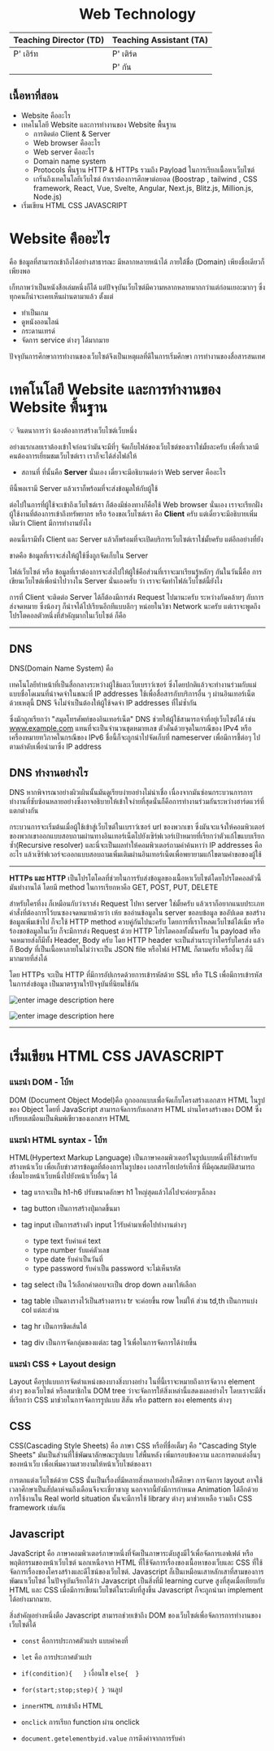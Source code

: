 <div align="center">
<h1>Web Technology</h1>
</div>

<div align="center">

|Teaching Director (TD) | Teaching Assistant (TA) |
|-------|------|
| P' เอิร์ท | P' เติร์ด |
| |  P' กัน |

</div>

## เนื้อหาที่สอน

- Website คืออะไร
- เทคโนโลยี Website และการทำงานของ Website พื้นฐาน
    - การติดต่อ Client & Server
    - Web browser คืออะไร
    - Web server คืออะไร
    - Domain name system
    - Protocols พื้นฐาน HTTP & HTTPs รวมถึง Payload ในการเรียกเนื้อหาเว็บไซต์
    - เกริ่นถึงเทคโนโลยีเว็บไซต์ ถ้าเราต้องการศึกษาต่อยอด (Boostrap ,  tailwind , CSS framework, React, Vue, Svelte, Angular, Next.js, Blitz.js, Million.js, Node.js)
- เริ่มเขียน HTML CSS JAVASCRIPT




# Website คืออะไร
คือ ข้อมูลที่สามารถเข้าถึงได้อย่างสาธารณะ มีหลากหลายหน้าได้ ภายใต้ชื่อ (Domain) เพียงชื่อเดียวก็เพียงพอ

เก็ทภาพว่าเป็นหนังสือเล่มหนึ่งก็ได้ แต่ปัจจุบันเว็บไซต์มีความหลากหลายมากกว่าแต่ก่อนเยอะมากๆ ซึ่งทุกคนก็น่าจะเคยเห็นผ่านตามาแล้ว ตั้งแต่

- ทำเป็นเกม
- ดูหนังออนไลน์
- กระดานเทรด์
- จัดการ service ต่างๆ ได้มากมาย

ปัจจุบันการศึกษาการทำงานของเว็บไซต์จึงเป็นเหตุผลที่ดีในการเริ่มศึกษา การทำงานของสื่อสารสนเทศ


# เทคโนโลยี Website และการทำงานของ Website พื้นฐาน

<aside>
💡 จินตนาการว่า น้องต้องการสร้างเว็บไซต์เว็บหนึ่ง

</aside>

อย่างแรกเลยเราต้องเข้าใจก่อนว่ามันจะมีที่ๆ จัดเก็บไฟล์ของเว็บไซต์ของเราใช่มั้ยละครับ เพื่อที่เวลามีคนต้องการเยี่ยมชมเว็บไซต์เรา เราก็จะได้ส่งไฟล์ให้

- สถานที่ ที่นั้นคือ **Server** นั่นเอง เดี๋ยวจะมีอธิบานต่อว่า Web server คืออะไร

ทีนี้พอเรามี Server แล้วเราก็พร้อมที่จะส่งข้อมูลให้กับผู้ใช้

ต่อไปในการที่ผู้ใช้จะเข้าถึงเว็บไซต์เรา ก็ต้องมีช่องทางก็คือใช้ Web browser นั่นเอง เราจะเรียกฝั่งผู้ใช้งานที่ต้องการเข้าถึงทรัพยากร หรือ ร้องขอเว็บไซต์เรา คือ **Client** ครับ แต่เดี๋ยวจะมีอธิบายเพิ่มเติมว่า Client มีการทำงานยังไง

ตอนนี้เรามีทั้ง Client และ Server แล้วก็พร้อมที่จะเปิดบริการเว็บไซต์เราใช่มั้ยครับ แต่อีกอย่างที่ยัง

ขาดคือ ข้อมูลที่เราจะส่งให้ผู้ใช้ซึ่งถูกจัดเก็บใน Server

ไฟล์เว็บไซต์ หรือ ข้อมูลที่เราต้องการจะส่งไปให้ผู้ใช้คือส่วนที่เราจะมาเรียนรู้หลักๆ กันในวันนี้คือ การเขียนเว็บไซต์เพื่อนำไปวางใน Server นั่นเองครับ ว่า เราจะจัดทำไฟล์เว็บไซต์นี้ยังไง

การที่ Client จะติดต่อ Server ได้ก็ต้องมีการส่ง Request ไปมานะครับ ระหว่างกันคล้ายๆ กับการส่งจดหมาย ซึ่งน้องๆ ก็น่าจได้ไปเรียนอีกทีแบบลึกๆ หน่อยในวิชา Network นะครับ แต่เราจะพูดถึงโปรโตคอลตัวหนึ่งที่สำคัญมากในเว็บไซต์ ก็คือ

---

## DNS

DNS(Domain Name System) คือ

เทคโนโลยีทำหน้าที่เป็นสื่อกลางระหว่างผู้ใช้และเว็บเบราว์เซอร์ ซึ่งโดยปกติแล้วจะทำงานร่วมกับแม่แบบชื่อโดเมนที่น่าจดจำในขณะที่ IP addresses ใช้เพื่อสื่อสารกับบริการอื่น ๆ ผ่านอินเทอร์เน็ต ด้วยเหตุนี้ DNS จึงไม่จำเป็นต้องให้ผู้ใช้จดจำ IP addresses ที่ไม่ซ้ำกัน

ซึ่งมักถูกเรียกว่า "สมุดโทรศัพท์ของอินเทอร์เน็ต" DNS ช่วยให้ผู้ใช้สามารถจำที่อยู่เว็บไซต์ได้ เช่น www.example.com แทนที่จะเป็นจำนวนชุดหมายเลข ตัวคั่นด้วยจุดในกรณีของ IPv4 หรือเครื่องหมายทวิภาคในกรณีของ IPv6 ชื่อนี้ก็จะถูกนำไปจัดเก็บที่ nameserver เพื่อมีการชี้ต่อๆ ไปตามลำดับเพื่อนำมาซึ่ง IP address

## DNS ทำงานอย่างไร

DNS หากพิจารณาอย่างผิวเผินนั้นมันดูเรียบง่ายอย่างไม่น่าเชื่อ เนื่องจากมันซ่อนกระบวนการการทำงานที่ซับซ้อนหลายอย่างซึ่งอาจอธิบายให้เข้าใจง่ายที่สุดนั่นก็คือการทำงานร่วมกันระหว่างฮาร์ดแวร์ที่แตกต่างกัน

กระบวนการจะเริ่มต้นเมื่อผู้ใช้เข้าสู่เว็บไซต์ในเบราว์เซอร์ url ของพวกเขา ซึ่งมันจะแจ้งให้คอมพิวเตอร์ของพวกเขาออกแบบสอบถามผ่านทางอินเทอร์เน็ตไปยังเซิร์ฟเวอร์เป้าหมายที่เรียกว่าตัวแก้ไขแบบเรียกซ้ำ(Recursive resolver) และนี่จะเป็นผลทำให้คอมพิวเตอร์ถามคำค้นหาว่า IP addresses คืออะไร แล้วเซิร์ฟเวอร์จะออกแบบสอบถามเพิ่มเติมผ่านอินเทอร์เน็ตเพื่อพยายามแก้ไขตามคำขอของผู้ใช้

---

**HTTPs และ HTTP** เป็นโปรโตโคลที่ช่วยในการรับส่งข้อมูลของเนื้อหาเว็บไซต์โดยโปรโตคอลตัวนี้มันทำงานได้ โดยมี method ในการเรียกหาคือ GET, POST, PUT, DELETE

สำหรับใครที่งง ก็เหมือนกับว่าเราส่ง Request ไปหา server ใช่มั้ยครับ แล้วเราก็อยากแนบประเภทคำสั่งที่ต้องการไว้บนซองจดหมายด้วยว่า เห้ย ขออ่านข้อมูลใน server ขอลบข้อมูล ขออัปเดต ขอสร้างข้อมูลเพิ่มเข้าไป ก็จะใช้ HTTP method ควบคู่กันไปนะครับ โดยการที่เราโหลดเว็บไซต์ได้เนี่ย หรือ ร้องขอข้อมูลในเว็บ ก็จะมีการส่ง Request ด้วย HTTP โปรโตคอลทั้งนั้นครับ ใน payload หรือจดหมายส่งก็มีทั้ง Header, Body ครับ โดย HTTP header จะเป็นส่วนระบุว่าใครรับใครส่ง แล้วก็ Body ที่เป็นเนื้อหาภายในไม่ว่าจะเป็น JSON file หรือไฟล์ HTML ก็ตามครับ หรืออื่นๆ ก็มีมากมายที่ส่งได้

โดย HTTPs จะเป็น HTTP ที่มีการอัปเกรดด้วยการเข้ารหัสด้วย SSL หรือ TLS เพื่อมีการเข้ารหัสในการส่งข้อมูล เป็นมาตรฐานใรปัจจุบันที่นิยมใช้กัน


![enter image description here](https://cdn.discordapp.com/attachments/962393643988164628/1033079733291855882/Untitled.png)



![enter image description here](https://cdn.discordapp.com/attachments/962393643988164628/1033079736768942080/Untitled_1.png)

---

# เริ่มเขียน HTML CSS JAVASCRIPT

### แนะนำ DOM - โบ้ท

DOM (Document Object Model)คือ ถูกออกแบบเพื่อจัดเก็บโครงสร้างเอกสาร HTML ในรูปของ Object โดยที่ JavaScript สามารถจัดการกับเอกสาร HTML ผ่านโครงสร้างของ DOM
ซึ่งเปรียบเสมือนเป็นพิมพ์เขียวของเอกสาร HTML

### แนะนำ HTML syntax - โบ้ท

HTML(Hypertext Markup Language) เป็นภาษาคอมพิวเตอร์ในรูปแบบหนึ่งที่ใช้สําาหรับสร้างหน้าเว็บ เพื่อเก็บข่าวสารข้อมูลที่ต้องการในรูปของ เอกสารไฮเปอร์เท็กซ์ ที่มีคุณสมบัติสามารถเชื่อมโยงหน้าเว็บหนึ่งไปยังหน้าเว็บอื่นๆ ได้

- tag แรกจะเป็น h1-h6 ปรับขนาดอักษร h1 ใหญ่สุดแล้วไล่ไปจะค่อยๆเล็กลง

- tag button เป็นการสร้างปุ่มกดขึ้นมา

- tag input เป็นการสร้างตัว input ไว้รับค่ามาเพื่อไปทำงานต่างๆ

    - type text รับค่าแค่ text
    - type number รับแค่ตัวเลข
    - type date รับค่าเป็นวันที่
    - type password รับค่าเป็น password จะไม่เห็นรหัส

- tag select เป็น ไว้เลือกคำตอบจะเป็น drop down ลงมาให้เลือก

- tag table เป็นตางรางไว้เป็นสร้างตาราง tr จะค่อยขึ้น row ใหม่ให้ ส่วน td,th เป็นการแบ่ง col แต่ละส่วน

- tag hr เป็นการขีดเส้นใต้

- tag div เป็นการจัดกลุ่มของแต่ละ tag ไว้เพื่อในการจัดการได้ง่ายขึ้น

### แนะนำ CSS + Layout design

Layout คือรุปแบบการจัดตำแหน่งของบางสิ่งบางอย่าง ในที่นี้เราจะหมายถึงการจัดวาง element ต่างๆ ของเว็บไซต์ หรือสมาชิกใน DOM tree ว่าจะจัดการให้สิ่งเหล่านี้แสดงผลอย่างไร โดบเราจะมีสิ่งที่เรียกว่า CSS มาช่วยในการจัดการรูปแบบ สีสัน หรือ pattern ของ elements ต่างๆ

## CSS

CSS(Cascading Style Sheets) คือ ภาษา CSS หรือที่ชื่อเต็มๆ คือ "Cascading Style Sheets" มันเป็นส่วนที่ใช้พัฒนาลักษณะรูปแบบ ใส่พื้นหลัง เพิ่มกรอบข้อความ และการตกแต่งอื่นๆ ของหน้าเว็บ เพื่อเพิ่มความสวยงามให้หน้าเว็บไซต์ของเรา

การตกแต่งเว็บไซต์ด้วย CSS นั้นเป็นเรื่องที่มีหลายสิ่งหลายอย่างให้ศึกษา การจัดการ layout อาจใช้เวลาศึกษาเป็นสัปดาห์จนถึงเดือนจึงจะเชี่ยวชาญ นอกจากนี้ยังมีการกำหนด Animation ได้อีกด้วย การใช้งานใน Real world situation นั้นจะมีการใช้ library ต่างๆ มาช่วยเหลือ รวมถึง CSS framework เช่นกัน

## Javascript

JavaScript คือ ภาษาคอมพิวเตอร์ภาษาหนึ่งที่จัดเป็นภาษาระดับสูงมีไว้เพื่อจัดการเอฟเฟต์ หรือพฤติกรรมของหน้าเว็บไซต์ นอกเหนือจาก HTML ที่ใช้จัดการเรื่องของเนื้อหาของเว็บและ CSS ที่ใช้จัดการเรื่องของโครงสร้างและดีไซน์ของเว็บไซต์. Javascript ก็เป็นเหมือนเสาหลักเสาที่สามของการพัฒนาเว็บไซต์ ในปัจจุบันเรียกได้ว่า Javascript เป็นสิ่งที่มี learning curve สูงที่สุดเมื่อเทียบกับ HTML และ CSS เมื่อมีการเขียนเว็บไซต์ในระดับที่สูงขึ้น Javascript ก็จะถูกนำมา implement ได้อย่างมากมาย.

สิ่งสำคัญอย่างหนึ่งตือ Javascript สามารถช่วยเข้าถึง DOM ของเว็บไซต์เพื่อจัดการการทำงานของเว็บไซต์ได้

- `const` คือการประกาศตัวแปร แบบค่าคงที่
- `let` คือ การประกาศตัวแปร
- `if(condition){   }`       เงื่อนไข
    `else{  }`

- `for(start;stop;step){ }`   วนลูป
- `innerHTML` การเข้าถึง HTML
- `onclick` การเรียก function ผ่าน onclick
- `document.getelementbyid.value` การดึงค่าจากการรับค่า